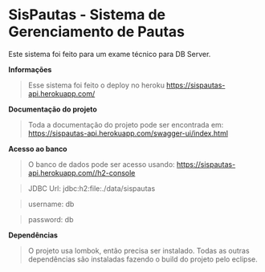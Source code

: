 # SisPautas - Sistema de Gerenciamento de Pautas
Este sistema foi feito para um exame técnico para DB Server.

**Informações**

>Esse sistema foi feito o deploy no heroku
https://sispautas-api.herokuapp.com/

**Documentação do projeto**

>Toda a documentação do projeto pode ser encontrada em:
https://sispautas-api.herokuapp.com/swagger-ui/index.html

**Acesso ao banco**

>O banco de dados pode ser acesso usando:
https://sispautas-api.herokuapp.com//h2-console

>JDBC Url: jdbc:h2:file:./data/sispautas

>username: db

>password: db

**Dependências**

>O projeto usa lombok, então precisa ser instalado.
Todas as outras dependências são instaladas fazendo o build do projeto pelo eclipse.
